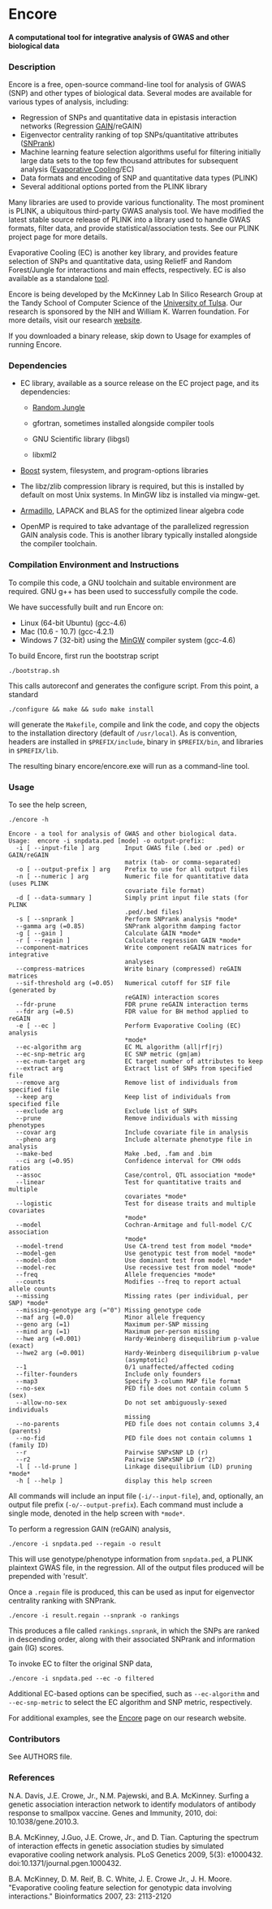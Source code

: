 Encore
========

#### A computational tool for integrative analysis of GWAS and other biological data ####

### Description ###
Encore is a free, open-source command-line tool for analysis of GWAS (SNP) and
other types of biological data.  Several modes are available for various types
of analysis, including:

 * Regression of SNPs and quantitative data in epistasis interaction networks
 (Regression [GAIN](http://insilico.utulsa.edu/gain)/reGAIN)
 * Eigenvector centrality ranking of top SNPs/quantitative attributes
 ([SNPrank](http://insilico.utulsa.edu/snprank))
 * Machine learning feature selection algorithms useful for filtering initially
   large data sets to the top few thousand attributes for subsequent analysis
 ([Evaporative Cooling](http://insilico.utulsa.edu/evaporative-cooling)/EC)
 * Data formats and encoding of SNP and quantitative data types
 (PLINK)
 * Several additional options ported from the PLINK library

Many libraries are used to provide various functionality.  The most
prominent is PLINK, a ubiquitous third-party GWAS analysis tool.  We have
modified the latest stable source release of PLINK into a library used to handle
GWAS formats, filter data, and provide statistical/association tests.  See our
PLINK project page for more details.

Evaporative Cooling (EC) is another key library, and provides feature selection
of SNPs and quantitative data, using ReliefF and Random Forest/Jungle for
interactions and main effects, respectively.  EC is also available as a
standalone [tool](http://insilico.utulsa.edu/evaporative-cooling).

Encore is being developed by the McKinney Lab In Silico Research Group at the
Tandy School of Computer Science of the
[University of Tulsa](http://www.utulsa.edu).  Our research is sponsored by the
NIH and William K. Warren foundation.  For more details, visit our research
[website](http://insilico.utulsa.edu).

If you downloaded a binary release, skip down to Usage for examples of running 
Encore.

### Dependencies ###
* EC library, available as a source release on the EC project page, and its
dependencies:

  * [Random Jungle](http://github.com/insilico/randomjungle)

  * gfortran, sometimes installed alongside compiler tools

  * GNU Scientific library (libgsl)

  * libxml2

* [Boost](http://www.boost.org) system, filesystem, and program-options libraries 
 
* The libz/zlib compression library is required, but this is installed by default
on most Unix systems.  In MinGW libz is installed via mingw-get.

* [Armadillo](http://arma.sourceforge.net), LAPACK and BLAS for the optimized
linear algebra code

* OpenMP is required to take advantage of the parallelized regression GAIN 
analysis code.  This is another library typically installed alongside the 
compiler toolchain.

### Compilation Environment and Instructions ###
To compile this code, a GNU toolchain and suitable environment are required.
GNU g++ has been used to successfully compile the code.

We have successfully built and run Encore on:

 * Linux (64-bit Ubuntu) (gcc-4.6)
 * Mac (10.6 - 10.7) (gcc-4.2.1)
 * Windows 7 (32-bit) using the [MinGW](http://www.mingw.org) compiler system
  (gcc-4.6)

To build Encore, first run the bootstrap script

    ./bootstrap.sh

This calls autoreconf and generates the configure script.  From this point, a 
standard

    ./configure && make && sudo make install

will generate the `Makefile`, compile and link the code, and copy the objects to
the installation directory (default of `/usr/local`).  As is convention, headers
are installed in `$PREFIX/include`, binary in `$PREFIX/bin`, and libraries in
`$PREFIX/lib`.

The resulting binary encore/encore.exe will run as a command-line tool.

### Usage ###
To see the help screen,

    ./encore -h

    Encore - a tool for analysis of GWAS and other biological data.
    Usage:  encore -i snpdata.ped [mode] -o output-prefix:
      -i [ --input-file ] arg       Input GWAS file (.bed or .ped) or GAIN/reGAIN 
                                    matrix (tab- or comma-separated)
      -o [ --output-prefix ] arg    Prefix to use for all output files
      -n [ --numeric ] arg          Numeric file for quantitative data (uses PLINK 
                                    covariate file format)
      -d [ --data-summary ]         Simply print input file stats (for PLINK 
                                    .ped/.bed files)
      -s [ --snprank ]              Perform SNPrank analysis *mode*
      --gamma arg (=0.85)           SNPrank algorithm damping factor
      -g [ --gain ]                 Calculate GAIN *mode*
      -r [ --regain ]               Calculate regression GAIN *mode*
      --component-matrices          Write component reGAIN matrices for integrative
                                    analyses
      --compress-matrices           Write binary (compressed) reGAIN matrices
      --sif-threshold arg (=0.05)   Numerical cutoff for SIF file (generated by 
                                    reGAIN) interaction scores
      --fdr-prune                   FDR prune reGAIN interaction terms
      --fdr arg (=0.5)              FDR value for BH method applied to reGAIN
      -e [ --ec ]                   Perform Evaporative Cooling (EC) analysis 
                                    *mode*
      --ec-algorithm arg            EC ML algorithm (all|rf|rj)
      --ec-snp-metric arg           EC SNP metric (gm|am)
      --ec-num-target arg           EC target number of attributes to keep
      --extract arg                 Extract list of SNPs from specified file
      --remove arg                  Remove list of individuals from specified file
      --keep arg                    Keep list of individuals from specified file
      --exclude arg                 Exclude list of SNPs
      --prune                       Remove individuals with missing phenotypes
      --covar arg                   Include covariate file in analysis
      --pheno arg                   Include alternate phenotype file in analysis
      --make-bed                    Make .bed, .fam and .bim
      --ci arg (=0.95)              Confidence interval for CMH odds ratios
      --assoc                       Case/control, QTL association *mode*
      --linear                      Test for quantitative traits and multiple 
                                    covariates *mode*
      --logistic                    Test for disease traits and multiple covariates
                                    *mode*
      --model                       Cochran-Armitage and full-model C/C association
                                    *mode*
      --model-trend                 Use CA-trend test from model *mode*
      --model-gen                   Use genotypic test from model *mode*
      --model-dom                   Use dominant test from model *mode*
      --model-rec                   Use recessive test from model *mode*
      --freq                        Allele frequencies *mode*
      --counts                      Modifies --freq to report actual allele counts
      --missing                     Missing rates (per individual, per SNP) *mode*
      --missing-genotype arg (="0") Missing genotype code
      --maf arg (=0.0)              Minor allele frequency
      --geno arg (=1)               Maximum per-SNP missing
      --mind arg (=1)               Maximum per-person missing
      --hwe arg (=0.001)            Hardy-Weinberg disequilibrium p-value (exact)
      --hwe2 arg (=0.001)           Hardy-Weinberg disequilibrium p-value 
                                    (asymptotic)
      --1                           0/1 unaffected/affected coding
      --filter-founders             Include only founders
      --map3                        Specify 3-column MAP file format
      --no-sex                      PED file does not contain column 5 (sex)
      --allow-no-sex                Do not set ambiguously-sexed individuals 
                                    missing
      --no-parents                  PED file does not contain columns 3,4 (parents)
      --no-fid                      PED file does not contain columns 1 (family ID)
      --r                           Pairwise SNPxSNP LD (r)
      --r2                          Pairwise SNPxSNP LD (r^2)
      -l [ --ld-prune ]             Linkage disequilibrium (LD) pruning *mode*
      -h [ --help ]                 display this help screen

All commands will include an input file (`-i/--input-file`), and, optionally, 
an output file prefix (`-o/--output-prefix`).  Each command must include a 
single mode, denoted in the help screen with `*mode*`.

To perform a regression GAIN (reGAIN) analysis,

    ./encore -i snpdata.ped --regain -o result

This will use genotype/phenotype information from `snpdata.ped`, a PLINK
plaintext GWAS file, in the regression.  All of the output files produced will
be prepended with 'result'.

Once a `.regain` file is produced, this can be used as input for eigenvector 
centrality ranking with SNPrank.

    ./encore -i result.regain --snprank -o rankings


This produces a file called `rankings.snprank`, in which the SNPs are ranked 
in descending order, along with their associated SNPrank and information gain
(IG) scores.

To invoke EC to filter the original SNP data,

    ./encore -i snpdata.ped --ec -o filtered

Additional EC-based options can be specified, such as `--ec-algorithm` and
`--ec-snp-metric` to select the EC algorithm and SNP metric, respectively.

For additional examples, see the [Encore](http://insilico.utulsa.edu/encore)
page on our research website.

### Contributors ###
See AUTHORS file.

### References ###
N.A. Davis, J.E. Crowe, Jr., N.M. Pajewski, and B.A. McKinney. Surfing a
genetic association interaction network to identify modulators of antibody
response to smallpox vaccine. Genes and Immunity, 2010,
doi: 10.1038/gene.2010.3.

B.A. McKinney, J.Guo, J.E. Crowe, Jr., and D. Tian. Capturing the spectrum of
interaction effects in genetic association studies by simulated evaporative
cooling network analysis. PLoS Genetics 2009, 5(3): e1000432.
doi:10.1371/journal.pgen.1000432.

B.A. McKinney, D. M. Reif, B. C. White, J. E. Crowe Jr., J. H. Moore.
"Evaporative cooling feature selection for genotypic data involving
interactions." Bioinformatics 2007, 23: 2113-2120
